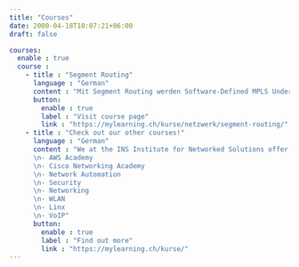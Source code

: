 ```yaml
---
title: "Courses"
date: 2000-04-18T10:07:21+06:00
draft: false

courses:
  enable : true
  course :
    - title : "Segment Routing"
      language : "German"
      content : "Mit Segment Routing werden Software-Defined MPLS Underlay Netze ermöglicht, ähnlich wie bei SD-WAN Overlay Netzen mit VXLAN, DMVPN, etc. Ein Kontroller schafft Intelligenz und Flexibilität in den Underlay Netzen. Features wie FRR (Fast Re-Routing), SR-TE (Segment Routing-Traffic Engineering) und Performance Routing werden mit der Lösung nativ integriert. Alle nutzbaren Informationen werden über ISIS oder OSPF vermittelt. Es sind keine zusätzlichen Protokolle, wie LDP (Label Distribution Protocol) oder RSVP-TE (Ressource Reservation Protocol – Traffic Engineering), erforderlich. Alles wird vereinfacht und die Pfade fürs Routing können im Detail gesteuert werden. Wird der Kontroller verwendet, kann das Netz mit modernen Tools, wie z.B. Python, programmiert werden."
      button:
        enable : true
        label : "Visit course page"
        link : "https://mylearning.ch/kurse/netzwerk/segment-routing/"
    - title : "Check out our other courses!"
      language : "German"
      content : "We at the INS Institute for Networked Solutions offer a wide varitey of courses in many different categories:
      \n- AWS Academy
      \n- Cisco Networking Academy
      \n- Network Automation
      \n- Security
      \n- Networking
      \n- WLAN
      \n- Linx
      \n- VoIP"
      button:
        enable : true
        label : "Find out more"
        link : "https://mylearning.ch/kurse/"
---
```


